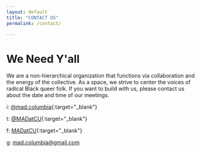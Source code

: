 ```yaml
---
layout: default
title: "CONTACT US"
permalink: /contact/

---
```


# We Need Y'all 

We are a non-hierarchical organization that functions via collaboration and the energy of the collective. As a space, we strive to center the voices of radical Black queer folk. If you want to build with us, please contact us about the date and time of our meetings. 

i: [@mad.columbia](https://www.instagram.com/mad.columbia/?hl=en){:target="_blank"}

t: [@MADatCU](https://twitter.com/madatcu){:target="_blank"}

f: [MADatCU](https://www.facebook.com/MADatCU/timeline){:target="_blank"}

g: [mad.columbia@gmail.com](mailto:mad.columbia@gmail.com)
